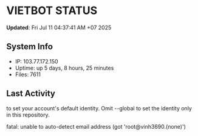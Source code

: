 # VIETBOT STATUS
**Updated**: Fri Jul 11 04:37:41 AM +07 2025

## System Info
- IP: 103.77.172.150
- Uptime: up 5 days, 8 hours, 25 minutes
- Files: 7611

## Last Activity

to set your account's default identity.
Omit --global to set the identity only in this repository.

fatal: unable to auto-detect email address (got 'root@vinh3690.(none)')
